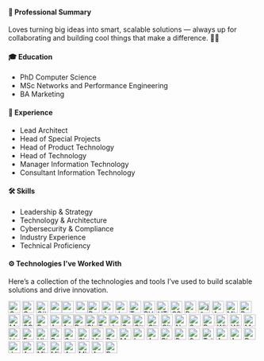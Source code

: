 #### 🚀 Professional Summary

Loves turning big ideas into smart, scalable solutions — always up for collaborating and building cool things that make a difference. 🤝💡

#### 🎓 Education

[](https://github.com/Faisal-Saleem/Faisal-Saleem/blob/main/README.md#education)

-  PhD Computer Science
-  MSc Networks and Performance Engineering
-  BA Marketing


#### 💼 Experience

[](https://github.com/Faisal-Saleem/Faisal-Saleem/blob/main/README.md#professional-experience)

-  Lead Architect
-  Head of Special Projects
-  Head of Product Technology
-  Head of Technology
-  Manager Information Technology
-  Consultant Information Technology

#### 🛠️ Skills

-  Leadership & Strategy
-  Technology & Architecture
-  Cybersecurity & Compliance
-  Industry Experience
-  Technical Proficiency


#### ⚙️ Technologies I've Worked With

Here’s a collection of the technologies and tools I’ve used to build scalable solutions and drive innovation.

<img src="https://icon.icepanel.io/Technology/svg/C.svg" alt="C" style="width:24px; height:24px;">&nbsp;<img src="https://icon.icepanel.io/Technology/svg/C%2B%2B-%28CPlusPlus%29.svg" alt="C++" style="width:24px; height:24px;">&nbsp;<img src="https://icon.icepanel.io/Technology/svg/C%23-%28CSharp%29.svg" alt="C#" style="width:24px; height:24px;">&nbsp;<img src="https://icon.icepanel.io/Technology/svg/Objective-C.svg" style="width:24px; height:24px;" ><img src="https://icon.icepanel.io/Technology/svg/.NET.svg" style="width:24px; height:24px;">&nbsp;<img src="https://icon.icepanel.io/Technology/svg/.NET-core.svg" style="width:24px; height:24px;"><img src="https://icon.icepanel.io/Technology/svg/Python.svg" alt="Python" style="width:24px; height:24px;">&nbsp;<img src="https://icon.icepanel.io/Technology/svg/Java.svg" alt="Java" style="width:24px; height:24px;">&nbsp;<img src="https://icon.icepanel.io/Technology/svg/JavaScript.svg" alt="JavaScript" style="width:24px; height:24px;">&nbsp;<img src="https://icon.icepanel.io/Technology/svg/TypeScript.svg" alt="TypeScript" style="width:24px; height:24px;">&nbsp;<img src="https://icon.icepanel.io/Technology/svg/PHP.svg" alt="PHP" style="width:24px; height:24px;">&nbsp;<img src="https://icon.icepanel.io/Technology/svg/HTML5.svg" alt="HTML5" style="width:24px; height:24px;">&nbsp;<img src="https://icon.icepanel.io/Technology/svg/CSS3.svg" alt="CSS3" style="width:24px; height:24px;">&nbsp;<img src="https://icon.icepanel.io/Technology/svg/Bootstrap.svg" alt="Bootstrap" style="width:24px; height:24px;">&nbsp;<img src="https://icon.icepanel.io/Technology/svg/jQuery.svg" alt="jQuery" style="width:24px; height:24px;">&nbsp;<img src="https://icon.icepanel.io/Technology/svg/Azure-SQL-Database.svg" alt="Azure SQL Database" style="width:24px; height:24px;">&nbsp;<img src="https://icon.icepanel.io/Technology/png-shadow-512/Microsoft-SQL-Server.png" alt="Microsoft SQL Server" style="width:24px; height:24px;">&nbsp;<img src="https://icon.icepanel.io/Technology/svg/PostgresSQL.svg" alt="PostgreSQL" style="width:24px; height:24px;">&nbsp;<img src="https://icon.icepanel.io/Technology/svg/MySQL.svg" alt="MySQL" style="width:24px; height:24px;">&nbsp;<img src="https://icon.icepanel.io/Technology/png-shadow-512/SQLite.png" alt="SQLite" style="width:24px; height:24px;">&nbsp;<img src="https://icon.icepanel.io/Technology/svg/Redis.svg" alt="Redis" style="width:24px; height:24px;">&nbsp;<img src="https://icon.icepanel.io/Technology/svg/Azure.svg" alt="Azure" style="width:24px; height:24px;"><img src="https://icon.icepanel.io/Technology/svg/Azure-Devops.svg" alt="Azure DevOps" style="width:24px; height:24px;"><img src="https://icon.icepanel.io/Technology/svg/Docker.svg" alt="Docker" style="width:24px; height:24px;"><img src="https://icon.icepanel.io/Technology/svg/Cloudflare.svg" alt="Cloudflare" style="width:24px; height:24px;"><img src="https://icon.icepanel.io/Technology/svg/HashiCorp-Terraform.svg" alt="Terraform" style="width:24px; height:24px;"><img src="https://icon.icepanel.io/Technology/svg/Jenkins.svg" alt="Jenkins" style="width:24px; height:24px;"><img src="https://icon.icepanel.io/Technology/svg/SonarQube.svg" alt="SonarQube" style="width:24px; height:24px;"><img src="https://icon.icepanel.io/Technology/svg/Git.svg" alt="Git" style="width:24px; height:24px;">&nbsp;<img src="https://icon.icepanel.io/Technology/png-shadow-512/GitHub.png" alt="GitHub" style="width:24px; height:24px;">&nbsp;<img src="https://icon.icepanel.io/Technology/svg/GitHub-Actions.svg"  alt="GitHub Actions" style="width:24px; height:24px;">&nbsp;<img src="https://icon.icepanel.io/Technology/svg/NuGet.svg" alt="NuGet" style="width:24px; height:24px;">&nbsp;<img src="https://icon.icepanel.io/Technology/svg/Swagger.svg" alt="Swagger" style="width:24px; height:24px;">&nbsp;<img src="https://icon.icepanel.io/Technology/svg/Postman.svg" alt="Postman" style="width:24px; height:24px;">&nbsp;<img src="https://icon.icepanel.io/Technology/svg/Windows-8.svg" alt="Windows 8" style="width:24px; height:24px;">&nbsp;<img src="https://icon.icepanel.io/Technology/svg/Windows-11.svg" alt="Windows 11" style="width:24px; height:24px;">&nbsp;<img src="https://icon.icepanel.io/Technology/svg/MS-DOS.svg" alt="MS-DOS" style="width:24px; height:24px;">&nbsp;<img src="https://icon.icepanel.io/Technology/png-shadow-512/Linux.png" alt="Linux" style="width:24px; height:24px;">&nbsp;<img src="https://icon.icepanel.io/Technology/svg/Fedora.svg" alt="Fedora" style="width:24px; height:24px;">&nbsp;<img src="https://icon.icepanel.io/Technology/svg/Ubuntu.svg" alt="Ubuntu" style="width:24px; height:24px;">&nbsp;<img src="https://icon.icepanel.io/Technology/svg/Red-Hat.svg" alt="Red Hat" style="width:24px; height:24px;">&nbsp;<img src="https://icon.icepanel.io/Technology/svg/Salesforce.svg" alt="Salesforce" style="width:24px; height:24px;">&nbsp;<img src="https://icon.icepanel.io/Technology/svg/Slack.svg" alt="Slack" style="width:24px; height:24px;">&nbsp;<img src="https://icon.icepanel.io/Technology/svg/Vim.svg" alt="Vim" style="width:24px; height:24px;">&nbsp;<img src="https://icon.icepanel.io/Technology/png-shadow-512/Powershell.png" alt="PowerShell" style="width:24px; height:24px;">&nbsp;<img src="https://icon.icepanel.io/Technology/png-shadow-512/Markdown.png" alt="Markdown" style="width:24px; height:24px;">&nbsp;<img src="https://icon.icepanel.io/Technology/png-shadow-512/LaTeX.png" alt="LaTeX" style="width:24px; height:24px;">&nbsp;<img src="https://w7.pngwing.com/pngs/370/676/png-transparent-active-directory-microsoft-azure-on-premises-software-identity-management-cloud-computing-connect-blue-angle-triangle-thumbnail.png" alt="Active Directory" style="width:24px; height:24px;">&nbsp;<img src="https://icon.icepanel.io/Technology/svg/Rider.svg" alt="Rider" style="width:24px; height:24px;">&nbsp;<img src="https://icon.icepanel.io/Technology/svg/RabbitMQ.svg" alt="RabbitMQ" style="width:24px; height:24px;">&nbsp;<img src="https://icon.icepanel.io/Technology/svg/Selenium.svg" alt="Selenium" style="width:24px; height:24px;">&nbsp;<img src="https://icon.icepanel.io/Technology/svg/Tailwind-CSS.svg" alt="Tailwind-CSS" style="width:24px; height:24px;">&nbsp;<img src="https://icon.icepanel.io/Technology/svg/Apache-Spark.svg" alt="Apache Spark" style="width:24px; height:24px;">&nbsp;<img src="https://icon.icepanel.io/Technology/png-shadow-512/AWS.png" alt="AWS" style="width:24px; height:24px;">&nbsp;<img src="https://icon.icepanel.io/Technology/png-shadow-512/Bash.png" alt="Bash" style="width:24px; height:24px;">&nbsp;<img src="https://icon.icepanel.io/Technology/png-shadow-512/Jupyter.png" alt="Jupyter" style="width:24px; height:24px;">&nbsp;<img src="https://encrypted-tbn0.gstatic.com/images?q=tbn:ANd9GcRs5p59yvc8E7faSdStVJHm_sDWG9TKXGBKog&s" alt="Azure Synapse" style="width:24px; height:24px;">&nbsp;<img src="https://upload.wikimedia.org/wikipedia/commons/thumb/e/ea/Microsoft_Exchange_%282019-present%29.svg/1200px-Microsoft_Exchange_%282019-present%29.svg.png" alt="Microsoft Exchange" style="width:24px; height:24px;">&nbsp;<img src="https://upload.wikimedia.org/wikipedia/commons/thumb/0/0e/Microsoft_365_%282022%29.svg/1862px-Microsoft_365_%282022%29.svg.png" alt="Microsoft Office 365" style="width:24px; height:24px;">&nbsp;<img src="https://images.contentstack.io/v3/assets/blt28ff6c4a2cf43126/blt374f78240c081396/64772700621e536f392fbb47/Azure_Active_Directory_1_Integrations_Feature_Array_Item_Image.png?auto=webp&disable=upscale&width=3840&quality=75" alt="Active Directory" style="width:24px; height:24px;">&nbsp;<img src="https://upload.wikimedia.org/wikipedia/commons/a/a7/Microsoft_Launcher_logo.png" alt="Microsoft Intune" style="width:24px; height:24px;">&nbsp;<img src="https://www.netreo.com/wp-content/uploads/2023/11/Azure-Data-Factory_COLOR.png" alt="Azure Data Factory" style="width:24px; height:24px;">&nbsp;<img src="https://skillforge.com/wp-content/uploads/2021/01/Power_BI-300x300.png" alt="Power Bi" style="width:24px; height:24px;">
